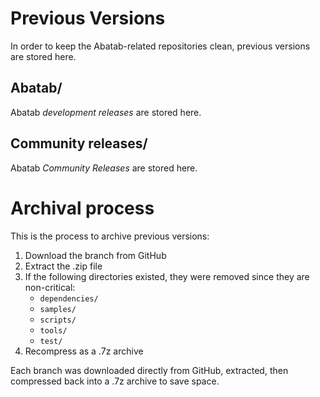 # Previous Versions

In order to keep the Abatab-related repositories clean, previous versions are stored here.

## Abatab/

Abatab *development releases* are stored here.

## Community releases/

Abatab *Community Releases* are stored here.

# Archival process

This is the process to archive previous versions:

1. Download the branch from GitHub
2. Extract the .zip file
3. If the following directories existed, they were removed since they are non-critical:
    - `dependencies/`
    - `samples/`
    - `scripts/`
    - `tools/`
    - `test/`
4. Recompress as a .7z archive

Each branch was downloaded directly from GitHub, extracted, then compressed back into a .7z archive to save space.
